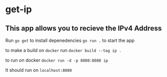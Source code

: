 # get-ip
## This app allows you to recieve the IPv4 Address

Run `go get` to install depenedencies
`go run .` to start the app

to make a build on `docker` run `docker build --tag ip .`

to run on docker `docker run -d -p 8080:8080 ip`

It should run on `localhost:8080`
